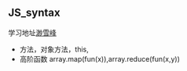 ## JS_syntax
学习地址[渺雪峰](https://www.liaoxuefeng.com/wiki/001434446689867b27157e896e74d51a89c25cc8b43bdb3000/001435119854495d29b9b3d7028477a96ed74db95032675000)
* 方法，对象方法，this,
* 高阶函数 array.map(fun(x)),array.reduce(fun(x,y))